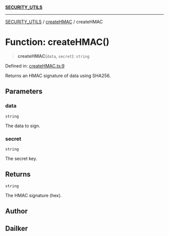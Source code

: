 [**SECURITY_UTILS**](../../README.md)

***

[SECURITY_UTILS](../../README.md) / [createHMAC](../README.md) / createHMAC

# Function: createHMAC()

> **createHMAC**(`data`, `secret`): `string`

Defined in: [createHMAC.ts:9](https://github.com/dailker/everyutil-js/blob/7799f3f003cb23f425be3f1c83c38483e2648188/src/security/createHMAC.ts#L9)

Returns an HMAC signature of data using SHA256.

## Parameters

### data

`string`

The data to sign.

### secret

`string`

The secret key.

## Returns

`string`

The HMAC signature (hex).

## Author

## Dailker
